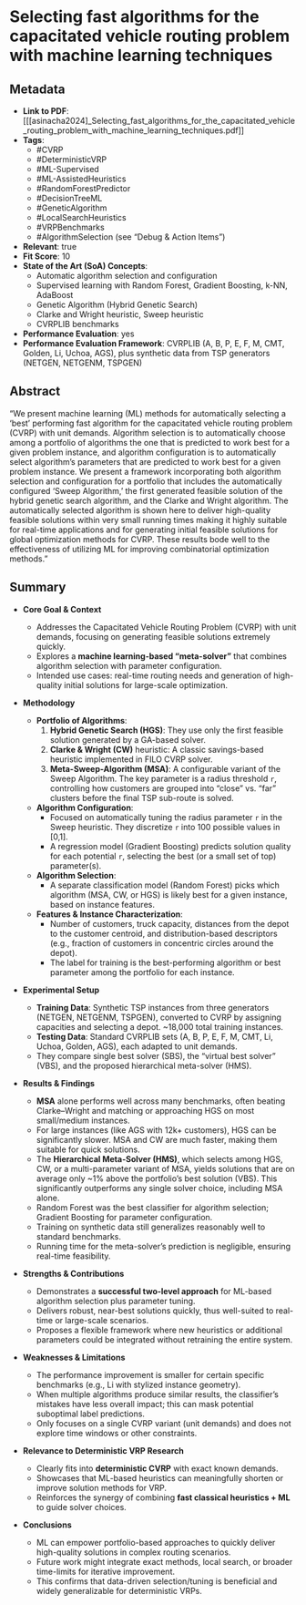 # Selecting fast algorithms for the capacitated vehicle routing problem with machine learning techniques

## Metadata
- **Link to PDF**: [[[asinacha2024]_Selecting_fast_algorithms_for_the_capacitated_vehicle_routing_problem_with_machine_learning_techniques.pdf]]
- **Tags**: 
  - #CVRP 
  - #DeterministicVRP 
  - #ML-Supervised 
  - #ML-AssistedHeuristics
  - #RandomForestPredictor
  - #DecisionTreeML
  - #GeneticAlgorithm
  - #LocalSearchHeuristics
  - #VRPBenchmarks
  - #AlgorithmSelection  (see “Debug & Action Items”)
- **Relevant**: true  
- **Fit Score**: 10  
- **State of the Art (SoA) Concepts**:
  - Automatic algorithm selection and configuration
  - Supervised learning with Random Forest, Gradient Boosting, k-NN, AdaBoost
  - Genetic Algorithm (Hybrid Genetic Search)
  - Clarke and Wright heuristic, Sweep heuristic
  - CVRPLIB benchmarks
- **Performance Evaluation**: yes  
- **Performance Evaluation Framework**: CVRPLIB (A, B, P, E, F, M, CMT, Golden, Li, Uchoa, AGS), plus synthetic data from TSP generators (NETGEN, NETGENM, TSPGEN)

## Abstract
“We present machine learning (ML) methods for automatically selecting a ‘best’ performing fast algorithm for the capacitated vehicle routing problem (CVRP) with unit demands. Algorithm selection is to automatically choose among a portfolio of algorithms the one that is predicted to work best for a given problem instance, and algorithm configuration is to automatically select algorithm’s parameters that are predicted to work best for a given problem instance. We present a framework incorporating both algorithm selection and configuration for a portfolio that includes the automatically configured ‘Sweep Algorithm,’ the first generated feasible solution of the hybrid genetic search algorithm, and the Clarke and Wright algorithm. The automatically selected algorithm is shown here to deliver high-quality feasible solutions within very small running times making it highly suitable for real-time applications and for generating initial feasible solutions for global optimization methods for CVRP. These results bode well to the effectiveness of utilizing ML for improving combinatorial optimization methods.”

## Summary
- **Core Goal & Context**  
  - Addresses the Capacitated Vehicle Routing Problem (CVRP) with unit demands, focusing on generating feasible solutions extremely quickly.  
  - Explores a **machine learning-based “meta-solver”** that combines algorithm selection with parameter configuration.  
  - Intended use cases: real-time routing needs and generation of high-quality initial solutions for large-scale optimization.

- **Methodology**  
  - **Portfolio of Algorithms**:  
    1. **Hybrid Genetic Search (HGS)**: They use only the first feasible solution generated by a GA-based solver.  
    2. **Clarke & Wright (CW)** heuristic: A classic savings-based heuristic implemented in FILO CVRP solver.  
    3. **Meta-Sweep-Algorithm (MSA)**: A configurable variant of the Sweep Algorithm. The key parameter is a radius threshold `r`, controlling how customers are grouped into “close” vs. “far” clusters before the final TSP sub-route is solved.  
  - **Algorithm Configuration**:  
    - Focused on automatically tuning the radius parameter `r` in the Sweep heuristic. They discretize `r` into 100 possible values in [0,1].  
    - A regression model (Gradient Boosting) predicts solution quality for each potential `r`, selecting the best (or a small set of top) parameter(s).  
  - **Algorithm Selection**:  
    - A separate classification model (Random Forest) picks which algorithm (MSA, CW, or HGS) is likely best for a given instance, based on instance features.  
  - **Features & Instance Characterization**:  
    - Number of customers, truck capacity, distances from the depot to the customer centroid, and distribution-based descriptors (e.g., fraction of customers in concentric circles around the depot).  
    - The label for training is the best-performing algorithm or best parameter among the portfolio for each instance.

- **Experimental Setup**  
  - **Training Data**: Synthetic TSP instances from three generators (NETGEN, NETGENM, TSPGEN), converted to CVRP by assigning capacities and selecting a depot. ~18,000 total training instances.  
  - **Testing Data**: Standard CVRPLIB sets (A, B, P, E, F, M, CMT, Li, Uchoa, Golden, AGS), each adapted to unit demands.  
  - They compare single best solver (SBS), the “virtual best solver” (VBS), and the proposed hierarchical meta-solver (HMS).

- **Results & Findings**  
  - **MSA** alone performs well across many benchmarks, often beating Clarke–Wright and matching or approaching HGS on most small/medium instances.  
  - For large instances (like AGS with 12k+ customers), HGS can be significantly slower. MSA and CW are much faster, making them suitable for quick solutions.  
  - The **Hierarchical Meta-Solver (HMS)**, which selects among HGS, CW, or a multi-parameter variant of MSA, yields solutions that are on average only ~1% above the portfolio’s best solution (VBS). This significantly outperforms any single solver choice, including MSA alone.  
  - Random Forest was the best classifier for algorithm selection; Gradient Boosting for parameter configuration.  
  - Training on synthetic data still generalizes reasonably well to standard benchmarks.  
  - Running time for the meta-solver’s prediction is negligible, ensuring real-time feasibility.

- **Strengths & Contributions**  
  - Demonstrates a **successful two-level approach** for ML-based algorithm selection plus parameter tuning.  
  - Delivers robust, near-best solutions quickly, thus well-suited to real-time or large-scale scenarios.  
  - Proposes a flexible framework where new heuristics or additional parameters could be integrated without retraining the entire system.

- **Weaknesses & Limitations**  
  - The performance improvement is smaller for certain specific benchmarks (e.g., Li with stylized instance geometry).  
  - When multiple algorithms produce similar results, the classifier’s mistakes have less overall impact; this can mask potential suboptimal label predictions.  
  - Only focuses on a single CVRP variant (unit demands) and does not explore time windows or other constraints.

- **Relevance to Deterministic VRP Research**  
  - Clearly fits into **deterministic CVRP** with exact known demands.  
  - Showcases that ML-based heuristics can meaningfully shorten or improve solution methods for VRP.  
  - Reinforces the synergy of combining **fast classical heuristics + ML** to guide solver choices.  

- **Conclusions**  
  - ML can empower portfolio-based approaches to quickly deliver high-quality solutions in complex routing scenarios.  
  - Future work might integrate exact methods, local search, or broader time-limits for iterative improvement.  
  - This confirms that data-driven selection/tuning is beneficial and widely generalizable for deterministic VRPs.

